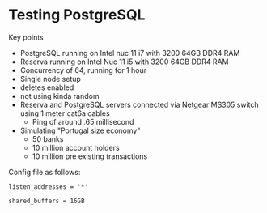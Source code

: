 # Testing PostgreSQL

Key points

- PostgreSQL running on Intel nuc 11 i7 with 3200 64GB DDR4 RAM
- Reserva running on Intel Nuc 11 i5 with 3200 64GB DDR4 RAM
- Concurrency of 64, running for 1 hour
- Single node setup
- deletes enabled
- not using kinda random
- Reserva and PostgreSQL servers connected via Netgear MS305 switch using 1 meter cat6a cables
    - Ping of around .65 millisecond
- Simulating "Portugal size economy"
    - 50 banks
    - 10 million account holders
    - 10 million pre existing transactions

Config file as follows:

```
listen_addresses = '*'

shared_buffers = 16GB
```

